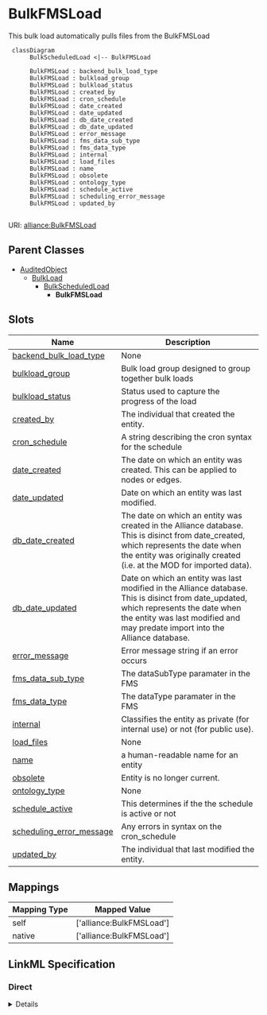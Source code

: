 # BulkFMSLoad

This bulk load automatically pulls files from the BulkFMSLoad


```mermaid
 classDiagram
      BulkScheduledLoad <|-- BulkFMSLoad
      
      BulkFMSLoad : backend_bulk_load_type
      BulkFMSLoad : bulkload_group
      BulkFMSLoad : bulkload_status
      BulkFMSLoad : created_by
      BulkFMSLoad : cron_schedule
      BulkFMSLoad : date_created
      BulkFMSLoad : date_updated
      BulkFMSLoad : db_date_created
      BulkFMSLoad : db_date_updated
      BulkFMSLoad : error_message
      BulkFMSLoad : fms_data_sub_type
      BulkFMSLoad : fms_data_type
      BulkFMSLoad : internal
      BulkFMSLoad : load_files
      BulkFMSLoad : name
      BulkFMSLoad : obsolete
      BulkFMSLoad : ontology_type
      BulkFMSLoad : schedule_active
      BulkFMSLoad : scheduling_error_message
      BulkFMSLoad : updated_by
      

```



URI: [alliance:BulkFMSLoad](http://alliancegenome.org/BulkFMSLoad)


## Parent Classes

* [AuditedObject](AuditedObject.md)
    * [BulkLoad](BulkLoad.md)
        * [BulkScheduledLoad](BulkScheduledLoad.md)
            * **BulkFMSLoad**




<!-- no inheritance hierarchy -->


## Slots

| Name | Description  |
| ---  | ---  |
| [backend_bulk_load_type](backend_bulk_load_type.md) | None |
| [bulkload_group](bulkload_group.md) | Bulk load group designed to group together bulk loads |
| [bulkload_status](bulkload_status.md) | Status used to capture the progress of the load |
| [created_by](created_by.md) | The individual that created the entity. |
| [cron_schedule](cron_schedule.md) | A string describing the cron syntax for the schedule |
| [date_created](date_created.md) | The date on which an entity was created. This can be applied to nodes or edges. |
| [date_updated](date_updated.md) | Date on which an entity was last modified. |
| [db_date_created](db_date_created.md) | The date on which an entity was created in the Alliance database.  This is disinct from date_created, which represents the date when the entity was originally created (i.e. at the MOD for imported data). |
| [db_date_updated](db_date_updated.md) | Date on which an entity was last modified in the Alliance database.  This is disinct from date_updated, which represents the date when the entity was last modified and may predate import into the Alliance database. |
| [error_message](error_message.md) | Error message string if an error occurs |
| [fms_data_sub_type](fms_data_sub_type.md) | The dataSubType paramater in the FMS |
| [fms_data_type](fms_data_type.md) | The dataType paramater in the FMS |
| [internal](internal.md) | Classifies the entity as private (for internal use) or not (for public use). |
| [load_files](load_files.md) | None |
| [name](name.md) | a human-readable name for an entity |
| [obsolete](obsolete.md) | Entity is no longer current. |
| [ontology_type](ontology_type.md) | None |
| [schedule_active](schedule_active.md) | This determines if the the schedule is active or not |
| [scheduling_error_message](scheduling_error_message.md) | Any errors in syntax on the cron_schedule |
| [updated_by](updated_by.md) | The individual that last modified the entity. |


## Mappings

| Mapping Type | Mapped Value |
| ---  | ---  |
| self | ['alliance:BulkFMSLoad'] |
| native | ['alliance:BulkFMSLoad'] |




## LinkML Specification

<!-- TODO: investigate https://stackoverflow.com/questions/37606292/how-to-create-tabbed-code-blocks-in-mkdocs-or-sphinx -->

### Direct

<details>
```yaml
name: BulkFMSLoad
description: This bulk load automatically pulls files from the BulkFMSLoad
from_schema: https://github.com/alliance-genome/agr_curation_schema/src/schema/bulkload.yaml
is_a: BulkScheduledLoad
slots:
- fms_data_type
- fms_data_sub_type

```
</details>

### Induced

<details>
```yaml
name: BulkFMSLoad
description: This bulk load automatically pulls files from the BulkFMSLoad
from_schema: https://github.com/alliance-genome/agr_curation_schema/src/schema/bulkload.yaml
is_a: BulkScheduledLoad
attributes:
  fms_data_type:
    name: fms_data_type
    description: The dataType paramater in the FMS
    from_schema: https://github.com/alliance-genome/agr_curation_schema/src/schema/bulkload.yaml
    alias: fms_data_type
    owner: BulkFMSLoad
    domain_of:
    - BulkFMSLoad
    range: string
  fms_data_sub_type:
    name: fms_data_sub_type
    description: The dataSubType paramater in the FMS
    from_schema: https://github.com/alliance-genome/agr_curation_schema/src/schema/bulkload.yaml
    alias: fms_data_sub_type
    owner: BulkFMSLoad
    domain_of:
    - BulkFMSLoad
    range: string
  schedule_active:
    name: schedule_active
    description: This determines if the the schedule is active or not
    from_schema: https://github.com/alliance-genome/agr_curation_schema/core.yaml
    alias: schedule_active
    owner: BulkFMSLoad
    domain_of:
    - CurationReport
    - BulkScheduledLoad
    range: boolean
  cron_schedule:
    name: cron_schedule
    description: A string describing the cron syntax for the schedule
    from_schema: https://github.com/alliance-genome/agr_curation_schema/core.yaml
    alias: cron_schedule
    owner: BulkFMSLoad
    domain_of:
    - CurationReport
    - BulkScheduledLoad
    range: string
  scheduling_error_message:
    name: scheduling_error_message
    description: Any errors in syntax on the cron_schedule
    from_schema: https://github.com/alliance-genome/agr_curation_schema/src/schema/bulkload.yaml
    alias: scheduling_error_message
    owner: BulkFMSLoad
    domain_of:
    - CurationReport
    - BulkScheduledLoad
    range: string
  name:
    name: name
    description: a human-readable name for an entity
    notes:
    - May want to convert this into a slot that uses NameSlotAnnotation.
    from_schema: https://github.com/alliance-genome/agr_curation_schema/affectedGenomicModel
    multivalued: false
    alias: name
    owner: BulkFMSLoad
    domain_of:
    - OntologyTerm
    - ResourceDescriptor
    - ResourceDescriptorPage
    - AffectedGenomicModel
    - AffectedGenomicModelDTO
    - VocabularyTerm
    - Vocabulary
    - VocabularyTermSet
    - Antibody
    - CurationReportGroup
    - CurationReport
    - BulkLoadGroup
    - BulkLoad
    range: string
  bulkload_status:
    name: bulkload_status
    description: Status used to capture the progress of the load
    from_schema: https://github.com/alliance-genome/agr_curation_schema/src/schema/bulkload.yaml
    alias: bulkload_status
    owner: BulkFMSLoad
    domain_of:
    - BulkLoad
    - BulkLoadFile
    range: bulk_load_status_enum
  error_message:
    name: error_message
    description: Error message string if an error occurs
    from_schema: https://github.com/alliance-genome/agr_curation_schema/src/schema/bulkload.yaml
    alias: error_message
    owner: BulkFMSLoad
    domain_of:
    - CurationReport
    - BulkLoad
    - BulkLoadFile
    range: string
  backend_bulk_load_type:
    name: backend_bulk_load_type
    from_schema: https://github.com/alliance-genome/agr_curation_schema/src/schema/bulkload.yaml
    alias: backend_bulk_load_type
    owner: BulkFMSLoad
    domain_of:
    - BulkLoad
    range: backend_bulk_load_type_enum
  ontology_type:
    name: ontology_type
    from_schema: https://github.com/alliance-genome/agr_curation_schema/src/schema/bulkload.yaml
    alias: ontology_type
    owner: BulkFMSLoad
    domain_of:
    - BulkLoad
    range: ontology_bulk_load_type_enum
  bulkload_group:
    name: bulkload_group
    description: Bulk load group designed to group together bulk loads
    from_schema: https://github.com/alliance-genome/agr_curation_schema/src/schema/bulkload.yaml
    alias: bulkload_group
    owner: BulkFMSLoad
    domain_of:
    - BulkLoad
    range: BulkLoadGroup
  load_files:
    name: load_files
    from_schema: https://github.com/alliance-genome/agr_curation_schema/src/schema/bulkload.yaml
    multivalued: true
    alias: load_files
    owner: BulkFMSLoad
    domain_of:
    - BulkLoad
    range: BulkLoadFile
  created_by:
    name: created_by
    description: The individual that created the entity.
    from_schema: https://github.com/alliance-genome/agr_curation_schema/core.yaml
    domain: AuditedObject
    multivalued: false
    alias: created_by
    owner: BulkFMSLoad
    domain_of:
    - AuditedObject
    range: Person
  date_created:
    name: date_created
    description: The date on which an entity was created. This can be applied to nodes
      or edges.
    from_schema: https://github.com/alliance-genome/agr_curation_schema/core.yaml
    aliases:
    - creation_date
    exact_mappings:
    - dct:createdOn
    - WIKIDATA_PROPERTY:P577
    alias: date_created
    owner: BulkFMSLoad
    domain_of:
    - AuditedObject
    - AuditedObjectDTO
    range: datetime
  updated_by:
    name: updated_by
    description: The individual that last modified the entity.
    from_schema: https://github.com/alliance-genome/agr_curation_schema/core.yaml
    domain: AuditedObject
    multivalued: false
    alias: updated_by
    owner: BulkFMSLoad
    domain_of:
    - AuditedObject
    range: Person
  date_updated:
    name: date_updated
    description: Date on which an entity was last modified.
    from_schema: https://github.com/alliance-genome/agr_curation_schema/core.yaml
    aliases:
    - date_last_modified
    alias: date_updated
    owner: BulkFMSLoad
    domain_of:
    - AuditedObject
    - AuditedObjectDTO
    range: datetime
  db_date_created:
    name: db_date_created
    description: The date on which an entity was created in the Alliance database.  This
      is disinct from date_created, which represents the date when the entity was
      originally created (i.e. at the MOD for imported data).
    from_schema: https://github.com/alliance-genome/agr_curation_schema/core.yaml
    alias: db_date_created
    owner: BulkFMSLoad
    domain_of:
    - AuditedObject
    - AuditedObjectDTO
    range: datetime
  db_date_updated:
    name: db_date_updated
    description: Date on which an entity was last modified in the Alliance database.  This
      is disinct from date_updated, which represents the date when the entity was
      last modified and may predate import into the Alliance database.
    from_schema: https://github.com/alliance-genome/agr_curation_schema/core.yaml
    alias: db_date_updated
    owner: BulkFMSLoad
    domain_of:
    - AuditedObject
    - AuditedObjectDTO
    range: datetime
  internal:
    name: internal
    description: Classifies the entity as private (for internal use) or not (for public
      use).
    notes:
    - Default value is true.
    from_schema: https://github.com/alliance-genome/agr_curation_schema/core.yaml
    alias: internal
    owner: BulkFMSLoad
    domain_of:
    - AuditedObject
    - AuditedObjectDTO
    range: boolean
    required: true
  obsolete:
    name: obsolete
    description: Entity is no longer current.
    notes:
    - Obsolete entities are preserved in the database for posterity but should not
      be publicly displayed.
    from_schema: https://github.com/alliance-genome/agr_curation_schema/core.yaml
    alias: obsolete
    owner: BulkFMSLoad
    domain_of:
    - AuditedObject
    - AuditedObjectDTO
    range: boolean

```
</details>